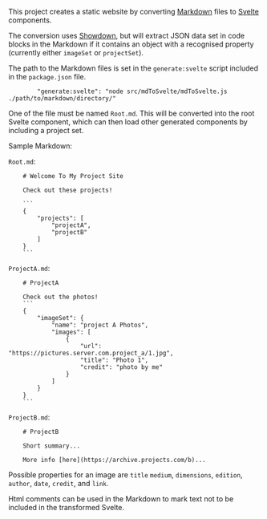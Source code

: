 This project creates a static website by converting [Markdown](https://github.com/adam-p/markdown-here/wiki/Markdown-Cheatsheet) files to [Svelte](https://svelte.dev/) components.

The conversion uses [Showdown](https://github.com/showdownjs/showdown), but will extract JSON data set in code blocks in the Markdown if it contains an object with a recognised property (currently either `imageSet` or `projectSet`).

The path to the Markdown files is set in the `generate:svelte` script included in the `package.json` file.

```
    	"generate:svelte": "node src/mdToSvelte/mdToSvelte.js ./path/to/markdown/directory/"
```

One of the file must be named `Root.md`. This will be converted into the root Svelte component, which can then load other generated components by including a project set.

Sample Markdown:

`Root.md`:

````
    # Welcome To My Project Site

    Check out these projects!

    ```
    {
        "projects": [
            "projectA",
            "projectB"
        ]
    }
    ```
````

`ProjectA.md`:

````
    # ProjectA

    Check out the photos!
    ```
    {
        "imageSet": {
            "name": "project A Photos",
            "images": [
                {
                    "url": "https://pictures.server.com.project_a/1.jpg",
                    "title": "Photo 1",
                    "credit": "photo by me"
                }
            ]
        }
    }
    ```
````

`ProjectB.md`:

```
    # ProjectB

    Short summary...

    More info [here](https://archive.projects.com/b)...

```

Possible properties for an image are `title` `medium`, `dimensions`, `edition`, `author`, `date`, `credit`,
and `link`.

Html comments can be used in the Markdown to mark text not to be included in the transformed Svelte.
